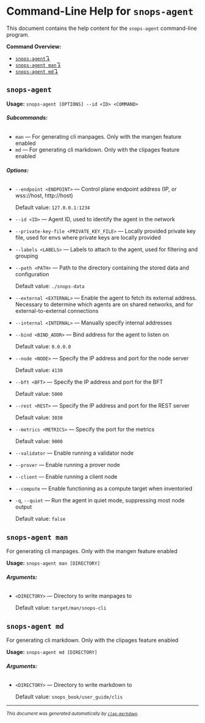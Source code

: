 # Command-Line Help for `snops-agent`

This document contains the help content for the `snops-agent` command-line program.

**Command Overview:**

* [`snops-agent`↴](#snops-agent)
* [`snops-agent man`↴](#snops-agent-man)
* [`snops-agent md`↴](#snops-agent-md)

## `snops-agent`

**Usage:** `snops-agent [OPTIONS] --id <ID> <COMMAND>`

###### **Subcommands:**

* `man` — For generating cli manpages. Only with the mangen feature enabled
* `md` — For generating cli markdown. Only with the clipages feature enabled

###### **Options:**

* `--endpoint <ENDPOINT>` — Control plane endpoint address (IP, or wss://host, http://host)

  Default value: `127.0.0.1:1234`
* `--id <ID>` — Agent ID, used to identify the agent in the network
* `--private-key-file <PRIVATE_KEY_FILE>` — Locally provided private key file, used for envs where private keys are locally provided
* `--labels <LABELS>` — Labels to attach to the agent, used for filtering and grouping
* `--path <PATH>` — Path to the directory containing the stored data and configuration

  Default value: `./snops-data`
* `--external <EXTERNAL>` — Enable the agent to fetch its external address. Necessary to determine which agents are on shared networks, and for external-to-external connections
* `--internal <INTERNAL>` — Manually specify internal addresses
* `--bind <BIND_ADDR>` — Bind address for the agent to listen on

  Default value: `0.0.0.0`
* `--node <NODE>` — Specify the IP address and port for the node server

  Default value: `4130`
* `--bft <BFT>` — Specify the IP address and port for the BFT

  Default value: `5000`
* `--rest <REST>` — Specify the IP address and port for the REST server

  Default value: `3030`
* `--metrics <METRICS>` — Specify the port for the metrics

  Default value: `9000`
* `--validator` — Enable running a validator node
* `--prover` — Enable running a prover node
* `--client` — Enable running a client node
* `--compute` — Enable functioning as a compute target when inventoried
* `-q`, `--quiet` — Run the agent in quiet mode, suppressing most node output

  Default value: `false`



## `snops-agent man`

For generating cli manpages. Only with the mangen feature enabled

**Usage:** `snops-agent man [DIRECTORY]`

###### **Arguments:**

* `<DIRECTORY>` — Directory to write manpages to

  Default value: `target/man/snops-cli`



## `snops-agent md`

For generating cli markdown. Only with the clipages feature enabled

**Usage:** `snops-agent md [DIRECTORY]`

###### **Arguments:**

* `<DIRECTORY>` — Directory to write markdown to

  Default value: `snops_book/user_guide/clis`



<hr/>

<small><i>
    This document was generated automatically by
    <a href="https://crates.io/crates/clap-markdown"><code>clap-markdown</code></a>.
</i></small>
